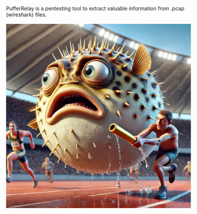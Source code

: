 
PufferRelay is a pentesting tool to extract valuable information from .pcap (wireshark) files.<br>
<br>
![Image Alt text](Logos/Puffer1.webp "Optional title")

